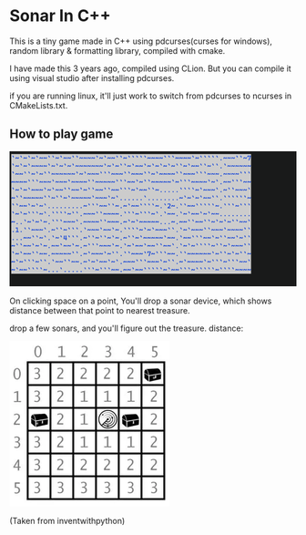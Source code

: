 # Sonar In C++

This is a tiny game made in C++ using pdcurses(curses for windows), random library & formatting library, compiled with cmake.

I have made this 3 years ago, compiled using CLion. But you can compile it using visual studio after installing pdcurses.

if you are running linux, it'll just work to switch from pdcurses to ncurses in CMakeLists.txt.

## How to play game
![Demo video](media/sonar-demo.gif)

On clicking space on a point, You'll drop a sonar device,
which shows distance between that point to nearest treasure.

drop a few sonars, and you'll figure out the treasure.
distance:

![sample pic](media/sonar-howto.webp)

(Taken from inventwithpython)